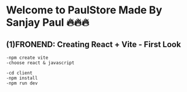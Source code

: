# Welcome to PaulStore Made By Sanjay Paul 🔥🔥🔥

## (1)FRONEND: Creating React + Vite - First Look
    -npm create vite
    -choose react & javascript

    -cd client
    -npm install
    -npm run dev